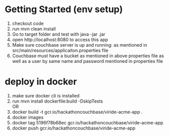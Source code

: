 # Getting Started (env setup)   
1. checkout code   
2. run mvn clean install   
3. Go to target folder and test with java -jar <appname>.jar   
4. open http://localhost:8080 to access this app
5. Make sure couchbase server is up and running: as mentioned in src/main/resources/applicaiton.properties file   
6. Couchbase must have a bucket as mentioned in above properties file as well as a user by same name and password mentioned in properties file   

# deploy in docker   
1. make sure docker cli is installed   
2. run mvn install dockerfile:build -DskipTests   
OR   
2. docker build -t gcr.io/hackathoncouchbase/viride-acme-app .      
3. docker images    
4. docker tag 5196f78b68ec gcr.io/hackathoncouchbase/viride-acme-app    
5. docker push gcr.io/hackathoncouchbase/viride-acme-app     


